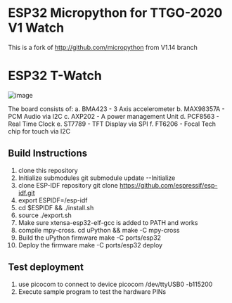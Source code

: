 # ESP32 Micropython for TTGO-2020 V1 Watch

This is a fork of http://github.com/micropython from V1.14 branch

# ESP32 T-Watch

![image](https://user-images.githubusercontent.com/22662559/111427886-0f7fa600-86f7-11eb-91d7-db0c1f60d92b.png)



The board consists of:
a. BMA423 - 3 Axis accelerometer
b. MAX98357A - PCM Audio via I2C
c. AXP202 - A power management Unit
d. PCF8563 - Real Time Clock
e. ST7789 - TFT Display via SPI
f. FT6206 - Focal Tech chip for touch via I2C

## Build Instructions

1. clone this repository 
2. Initialize submodules git submodule update --Initialize
3. clone ESP-IDF repository git clone https://github.com/espressif/esp-idf.git
4. export ESPIDF=<PATH>/esp-idf
5. cd $ESPIDF && ./install.sh
6. source ./export.sh
7. Make sure xtensa-esp32-elf-gcc is added to PATH and works
8. compile mpy-cross.  cd uPython && make -C mpy-cross
9. Build the uPython firmware make -C ports/esp32
10. Deploy the firmware make -C ports/esp32 deploy

## Test deployment
1. use picocom to connect to device 
   picocom /dev/ttyUSB0 -b115200
2. Execute sample program to test the hardware PINs
